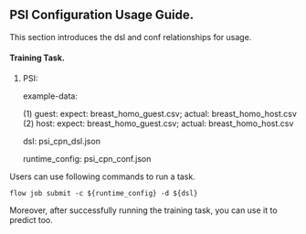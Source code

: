 ## PSI Configuration Usage Guide.

This section introduces the dsl and conf relationships for usage.

#### Training Task.

1. PSI:  

    example-data: 
    
    (1) guest: expect: breast_homo_guest.csv; actual: breast_homo_host.csv
    (2) host: expect: breast_homo_guest.csv; actual: breast_homo_host.csv
     
    dsl: psi_cpn_dsl.json  
    
    runtime_config: psi_cpn_conf.json  
     

Users can use following commands to run a task.

    flow job submit -c ${runtime_config} -d ${dsl}

Moreover, after successfully running the training task, you can use it to predict too.
